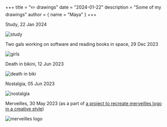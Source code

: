 +++
title = "✏️ drawings"
date = "2024-01-22"
description = "Some of my drawings"
author = { name = "Maya" }
+++

Study, 22 Jan 2024

![study](/images/study.png)

Two gals working on software and reading books in space, 29 Dec 2023

![girls](/images/space-travel.png)

Death in bikini, 12 Jun 2023

![death in biki](/images/skeleton.png)

Nostalgia, 05 Jun 2023

![nostalgia](/images/nostalgia.png)

Merveilles, 30 May 2023 (as a part of [a project to recreate merveilles logo in a creative style](https://merveilles.town/tags/thelogo))

![merveilles logo](/images/merveilles.png)
